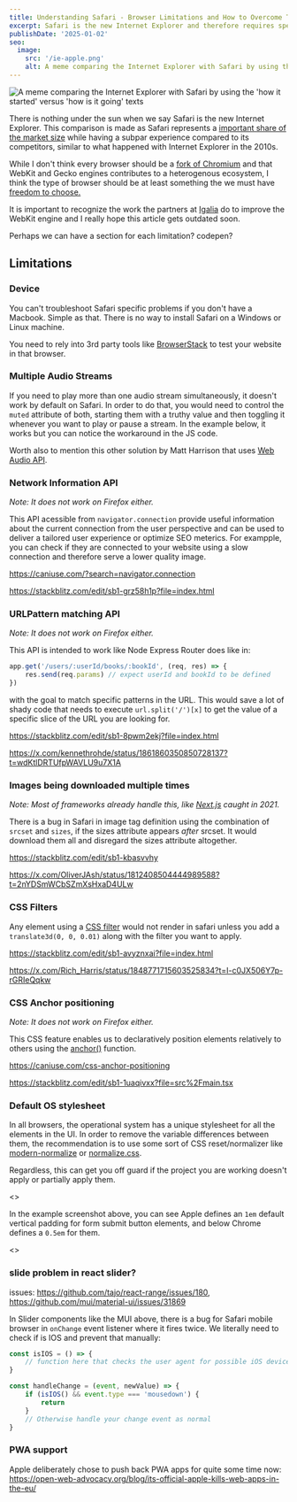 ```yaml
---
title: Understanding Safari - Browser Limitations and How to Overcome Them
excerpt: Safari is the new Internet Explorer and therefore requires special treatment in web development.
publishDate: '2025-01-02'
seo:
  image:
    src: '/ie-apple.png'
    alt: A meme comparing the Internet Explorer with Safari by using the 'how it started' versus 'how is it going' texts.
---
```


![A meme comparing the Internet Explorer with Safari by using the 'how it started' versus 'how is it going' texts](/ie-apple.png)

There is nothing under the sun when we say Safari is the new Internet Explorer. This comparison is made as Safari represents a [important share of the market size](https://gs.statcounter.com/browser-market-share) while having a subpar experience compared to its competitors, similar to what happened with Internet Explorer in the 2010s.

While I don't think every browser should be a [fork of Chromium](https://support.microsoft.com/topic/microsoft-edge-chromium-1ce9507c-f09d-4de6-a706-eb52f46be90c) and that WebKit and Gecko engines contributes to a heterogenous ecosystem, I think the type of browser should be at least something the we must have [freedom to choose.](https://www-theverge-com.translate.goog/2024/1/25/24050478/apple-ios-17-4-browser-engines-eu)

It is important to recognize the work the partners at [Igalia](https://mariospr.org/2024/11/03/igalia-and-webkit-status-update-and-plans-2024/) do to improve the WebKit engine and I really hope this article gets outdated soon.

Perhaps we can have a section for each limitation? codepen?

## Limitations

### Device

You can't troubleshoot Safari specific problems if you don't have a Macbook. Simple as that. There is no way to install Safari on a Windows or Linux machine.

You need to rely into 3rd party tools like [BrowserStack](https://www.browserstack.com/) to test your website in that browser.

### Multiple Audio Streams

If you need to play more than one audio stream simultaneously, it doesn't work by default on Safari. In order to do that, you would need to control the `muted` attribute of both, starting them with a truthy value and then toggling it whenever you want to play or pause a stream. In the example below, it works but you can notice the workaround in the JS code.

<script async src="//jsfiddle.net/luizcieslak/1wnptxjv/embed/"></script>

Worth also to mention this other solution by Matt Harrison that uses [Web Audio API](https://matt-harrison.com/posts/web-audio/).

### Network Information API

_Note: It does not work on Firefox either._

This API acessible from `navigator.connection` provide useful information about the current connection from the user perspective and can be used to deliver a tailored user experience or optimize SEO meterics. For exampple, you can check if they are connected to your website using a slow connection and therefore serve a lower quality image.

https://caniuse.com/?search=navigator.connection

https://stackblitz.com/edit/sb1-grz58h1p?file=index.html

### URLPattern matching API

_Note: It does not work on Firefox either._

This API is intended to work like Node Express Router does like in:

```js
app.get('/users/:userId/books/:bookId', (req, res) => {
	res.send(req.params) // expect userId and bookId to be defined
})
```

with the goal to match specific patterns in the URL. This would save a lot of shady code that needs to execute `url.split('/')[x]` to get the value of a specific slice of the URL you are looking for.

https://stackblitz.com/edit/sb1-8pwm2ekj?file=index.html

https://x.com/kennethrohde/status/1861860350850728137?t=wdKtlDRTUfpWAVLU9u7X1A

### Images being downloaded multiple times

_Note: Most of frameworks already handle this, like [Next.js](https://github.com/vercel/next.js/pull/22902) caught in 2021._

There is a bug in Safari in image tag definition using the combination of `srcset` and `sizes`, if the sizes attribute appears _after_ srcset. It would download them all and disregard the sizes attribute altogether.

https://stackblitz.com/edit/sb1-kbasvvhy

https://x.com/OliverJAsh/status/1812408504444989588?t=2nYDSmWCbSZmXsHxaD4ULw

### CSS Filters

Any element using a [CSS filter](https://developer.mozilla.org/en-US/docs/Web/CSS/filter) would not render in safari unless you add a `translate3d(0, 0, 0.01)` along with the filter you want to apply.

https://stackblitz.com/edit/sb1-avyznxai?file=index.html

https://x.com/Rich_Harris/status/1848771715603525834?t=I-c0JX506Y7p-rGRIeQqkw

### CSS Anchor positioning

_Note: It does not work on Firefox either._

This CSS feature enables us to declaratively position elements relatively to others using the [anchor()](https://developer.mozilla.org/en-US/docs/Web/CSS/anchor) function.

https://caniuse.com/css-anchor-positioning

https://stackblitz.com/edit/sb1-1uaqivxx?file=src%2Fmain.tsx

### Default OS stylesheet

In all browsers, the operational system has a unique stylesheet for all the elements in the UI. In order to remove the variable differences between them, the recommendation is to use some sort of CSS reset/normalizer like [modern-normalize](https://github.com/sindresorhus/modern-normalize) or [normalize.css](https://github.com/necolas/normalize.css).

Regardless, this can get you off guard if the project you are working doesn't apply or partially apply them.

<<add image>>

In the example screenshot above, you can see Apple defines an `1em` default vertical padding for form submit button elements, and below Chrome defines a `0.5em` for them.

<<add image>>

### slide problem in react slider?

issues: https://github.com/tajo/react-range/issues/180, https://github.com/mui/material-ui/issues/31869

In Slider components like the MUI above, there is a bug for Safari mobile browser in `onChange` event listener where it fires twice. We literally need to check if is IOS and prevent that manually:

```js
const isIOS = () => {
	// function here that checks the user agent for possible iOS devices
}

const handleChange = (event, newValue) => {
	if (isIOS() && event.type === 'mousedown') {
		return
	}
	// Otherwise handle your change event as normal
}
```

### PWA support

Apple deliberately chose to push back PWA apps for quite some time now: https://open-web-advocacy.org/blog/its-official-apple-kills-web-apps-in-the-eu/
